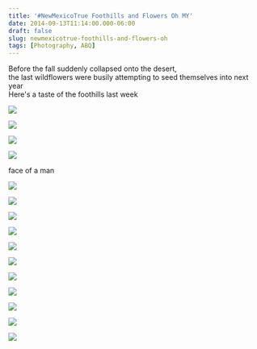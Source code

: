 ```yaml
---
title: '#NewMexicoTrue Foothills and Flowers Oh MY'
date: 2014-09-13T11:14:00.000-06:00
draft: false
slug: newmexicotrue-foothills-and-flowers-oh
tags: [Photography, ABQ]
---
```


Before the fall suddenly collapsed onto the desert,  
the last wildflowers were busily attempting to seed themselves into next year  
Here's a taste of the foothills last week  
  

![](/images/blog/legacy/DSC06066%2B(Large).JPG)

  

![](/images/blog/legacy/DSC06005%2B(Large).JPG)

  

![](/images/blog/legacy/DSC06011%2B(Large).JPG)

  

![](/images/blog/legacy/DSC06016%2B(Large).JPG)

face of a man

  

![](/images/blog/legacy/DSC06019%2B(Large).JPG)

  

![](/images/blog/legacy/DSC06022%2B(Large).JPG)

  

![](/images/blog/legacy/DSC06050%2B(Large).JPG)

  

![](/images/blog/legacy/DSC06045%2B(Large).JPG)

  

![](/images/blog/legacy/DSC06030%2B(Large).JPG)

  

![](/images/blog/legacy/DSC06057%2B(Large).JPG)

  

![](/images/blog/legacy/DSC06055%2B(Large).JPG)

  

![](/images/blog/legacy/DSC06063%2B(Large).JPG)

  

![](/images/blog/legacy/DSC06052%2B(Large).JPG)

  

![](/images/blog/legacy/DSC06023%2B(Large).JPG)

  

![](/images/blog/legacy/DSC06027%2B(Large).JPG)
